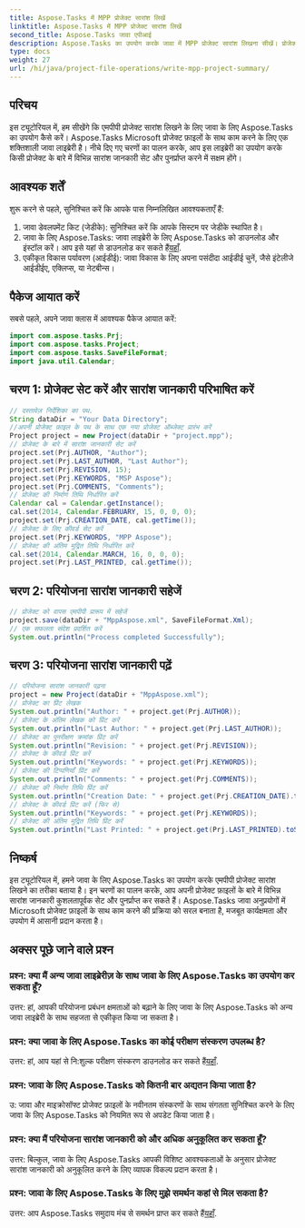 ```yaml
---
title: Aspose.Tasks में MPP प्रोजेक्ट सारांश लिखें
linktitle: Aspose.Tasks में MPP प्रोजेक्ट सारांश लिखें
second_title: Aspose.Tasks जावा एपीआई
description: Aspose.Tasks का उपयोग करके जावा में MPP प्रोजेक्ट सारांश लिखना सीखें। प्रोजेक्ट जानकारी को सहजता से सेट करें और पुनः प्राप्त करें।
type: docs
weight: 27
url: /hi/java/project-file-operations/write-mpp-project-summary/
---
```

## परिचय
इस ट्यूटोरियल में, हम सीखेंगे कि एमपीपी प्रोजेक्ट सारांश लिखने के लिए जावा के लिए Aspose.Tasks का उपयोग कैसे करें। Aspose.Tasks Microsoft प्रोजेक्ट फ़ाइलों के साथ काम करने के लिए एक शक्तिशाली जावा लाइब्रेरी है। नीचे दिए गए चरणों का पालन करके, आप इस लाइब्रेरी का उपयोग करके किसी प्रोजेक्ट के बारे में विभिन्न सारांश जानकारी सेट और पुनर्प्राप्त करने में सक्षम होंगे।
## आवश्यक शर्तें
शुरू करने से पहले, सुनिश्चित करें कि आपके पास निम्नलिखित आवश्यकताएँ हैं:
1. जावा डेवलपमेंट किट (जेडीके): सुनिश्चित करें कि आपके सिस्टम पर जेडीके स्थापित है।
2.  जावा के लिए Aspose.Tasks: जावा लाइब्रेरी के लिए Aspose.Tasks को डाउनलोड और इंस्टॉल करें। आप इसे यहां से डाउनलोड कर सकते हैं[यहाँ](https://releases.aspose.com/tasks/java/).
3. एकीकृत विकास पर्यावरण (आईडीई): जावा विकास के लिए अपना पसंदीदा आईडीई चुनें, जैसे इंटेलीजे आईडीईए, एक्लिप्स, या नेटबीन्स।

## पैकेज आयात करें
सबसे पहले, अपने जावा क्लास में आवश्यक पैकेज आयात करें:
```java
import com.aspose.tasks.Prj;
import com.aspose.tasks.Project;
import com.aspose.tasks.SaveFileFormat;
import java.util.Calendar;
```
## चरण 1: प्रोजेक्ट सेट करें और सारांश जानकारी परिभाषित करें
```java
// दस्तावेज़ निर्देशिका का पथ.
String dataDir = "Your Data Directory";
//अपनी प्रोजेक्ट फ़ाइल के पथ के साथ एक नया प्रोजेक्ट ऑब्जेक्ट प्रारंभ करें
Project project = new Project(dataDir + "project.mpp");
// प्रोजेक्ट के बारे में सारांश जानकारी सेट करें
project.set(Prj.AUTHOR, "Author");
project.set(Prj.LAST_AUTHOR, "Last Author");
project.set(Prj.REVISION, 15);
project.set(Prj.KEYWORDS, "MSP Aspose");
project.set(Prj.COMMENTS, "Comments");
// प्रोजेक्ट की निर्माण तिथि निर्धारित करें
Calendar cal = Calendar.getInstance();
cal.set(2014, Calendar.FEBRUARY, 15, 0, 0, 0);
project.set(Prj.CREATION_DATE, cal.getTime());
// प्रोजेक्ट के लिए कीवर्ड सेट करें
project.set(Prj.KEYWORDS, "MPP Aspose");
// प्रोजेक्ट की अंतिम मुद्रित तिथि निर्धारित करें
cal.set(2014, Calendar.MARCH, 16, 0, 0, 0);
project.set(Prj.LAST_PRINTED, cal.getTime());
```
## चरण 2: परियोजना सारांश जानकारी सहेजें
```java
// प्रोजेक्ट को वापस एमपीपी प्रारूप में सहेजें
project.save(dataDir + "MppAspose.xml", SaveFileFormat.Xml);
// एक सफलता संदेश प्रदर्शित करें
System.out.println("Process completed Successfully");
```
## चरण 3: परियोजना सारांश जानकारी पढ़ें
```java
// परियोजना सारांश जानकारी पढ़ना
project = new Project(dataDir + "MppAspose.xml");
// प्रोजेक्ट का प्रिंट लेखक
System.out.println("Author: " + project.get(Prj.AUTHOR));
// प्रोजेक्ट के अंतिम लेखक को प्रिंट करें
System.out.println("Last Author: " + project.get(Prj.LAST_AUTHOR));
// प्रोजेक्ट का पुनरीक्षण क्रमांक प्रिंट करें
System.out.println("Revision: " + project.get(Prj.REVISION));
// प्रोजेक्ट के कीवर्ड प्रिंट करें
System.out.println("Keywords: " + project.get(Prj.KEYWORDS));
// प्रोजेक्ट की टिप्पणियाँ प्रिंट करें
System.out.println("Comments: " + project.get(Prj.COMMENTS));
// प्रोजेक्ट की निर्माण तिथि प्रिंट करें
System.out.println("Creation Date: " + project.get(Prj.CREATION_DATE).toString());
// प्रोजेक्ट के कीवर्ड प्रिंट करें (फिर से)
System.out.println("Keywords: " + project.get(Prj.KEYWORDS));
// प्रोजेक्ट की अंतिम मुद्रित तिथि प्रिंट करें
System.out.println("Last Printed: " + project.get(Prj.LAST_PRINTED).toString());
```

## निष्कर्ष
इस ट्यूटोरियल में, हमने जावा के लिए Aspose.Tasks का उपयोग करके एमपीपी प्रोजेक्ट सारांश लिखने का तरीका बताया है। इन चरणों का पालन करके, आप अपनी प्रोजेक्ट फ़ाइलों के बारे में विभिन्न सारांश जानकारी कुशलतापूर्वक सेट और पुनर्प्राप्त कर सकते हैं। Aspose.Tasks जावा अनुप्रयोगों में Microsoft प्रोजेक्ट फ़ाइलों के साथ काम करने की प्रक्रिया को सरल बनाता है, मजबूत कार्यक्षमता और उपयोग में आसानी प्रदान करता है।
## अक्सर पूछे जाने वाले प्रश्न
### प्रश्न: क्या मैं अन्य जावा लाइब्रेरीज़ के साथ जावा के लिए Aspose.Tasks का उपयोग कर सकता हूँ?
उत्तर: हां, आपकी परियोजना प्रबंधन क्षमताओं को बढ़ाने के लिए जावा के लिए Aspose.Tasks को अन्य जावा लाइब्रेरी के साथ सहजता से एकीकृत किया जा सकता है।
### प्रश्न: क्या जावा के लिए Aspose.Tasks का कोई परीक्षण संस्करण उपलब्ध है?
 उत्तर: हां, आप यहां से नि:शुल्क परीक्षण संस्करण डाउनलोड कर सकते हैं[यहाँ](https://releases.aspose.com/).
### प्रश्न: जावा के लिए Aspose.Tasks को कितनी बार अद्यतन किया जाता है?
उ: जावा और माइक्रोसॉफ्ट प्रोजेक्ट फ़ाइलों के नवीनतम संस्करणों के साथ संगतता सुनिश्चित करने के लिए जावा के लिए Aspose.Tasks को नियमित रूप से अपडेट किया जाता है।
### प्रश्न: क्या मैं परियोजना सारांश जानकारी को और अधिक अनुकूलित कर सकता हूँ?
उत्तर: बिल्कुल, जावा के लिए Aspose.Tasks आपकी विशिष्ट आवश्यकताओं के अनुसार प्रोजेक्ट सारांश जानकारी को अनुकूलित करने के लिए व्यापक विकल्प प्रदान करता है।
### प्रश्न: जावा के लिए Aspose.Tasks के लिए मुझे समर्थन कहां से मिल सकता है?
उत्तर: आप Aspose.Tasks समुदाय मंच से समर्थन प्राप्त कर सकते हैं[यहाँ](https://forum.aspose.com/c/tasks/15).